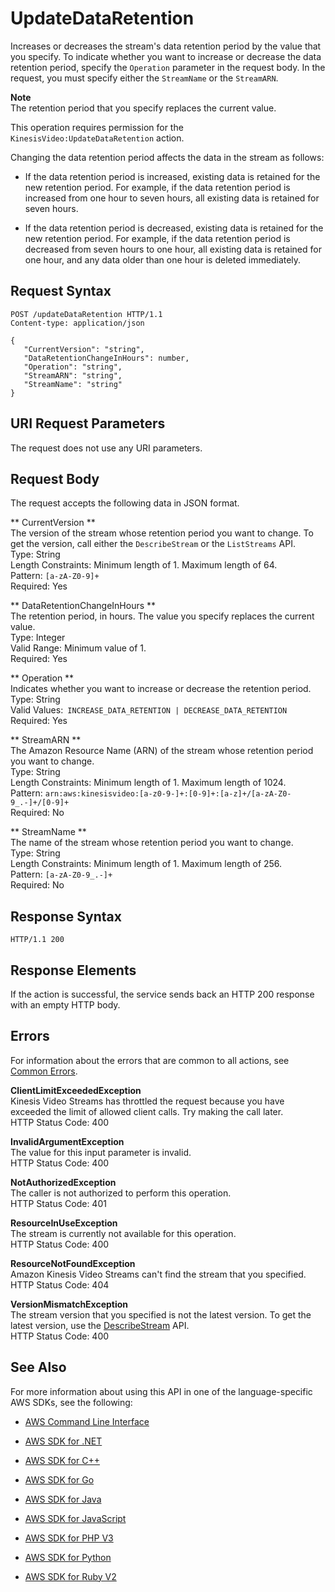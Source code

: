 # UpdateDataRetention<a name="API_UpdateDataRetention"></a>

 Increases or decreases the stream's data retention period by the value that you specify\. To indicate whether you want to increase or decrease the data retention period, specify the `Operation` parameter in the request body\. In the request, you must specify either the `StreamName` or the `StreamARN`\. 

**Note**  
The retention period that you specify replaces the current value\.

This operation requires permission for the `KinesisVideo:UpdateDataRetention` action\.

Changing the data retention period affects the data in the stream as follows:

+ If the data retention period is increased, existing data is retained for the new retention period\. For example, if the data retention period is increased from one hour to seven hours, all existing data is retained for seven hours\.

+ If the data retention period is decreased, existing data is retained for the new retention period\. For example, if the data retention period is decreased from seven hours to one hour, all existing data is retained for one hour, and any data older than one hour is deleted immediately\.

## Request Syntax<a name="API_UpdateDataRetention_RequestSyntax"></a>

```
POST /updateDataRetention HTTP/1.1
Content-type: application/json

{
   "CurrentVersion": "string",
   "DataRetentionChangeInHours": number,
   "Operation": "string",
   "StreamARN": "string",
   "StreamName": "string"
}
```

## URI Request Parameters<a name="API_UpdateDataRetention_RequestParameters"></a>

The request does not use any URI parameters\.

## Request Body<a name="API_UpdateDataRetention_RequestBody"></a>

The request accepts the following data in JSON format\.

 ** CurrentVersion **   
The version of the stream whose retention period you want to change\. To get the version, call either the `DescribeStream` or the `ListStreams` API\.  
Type: String  
Length Constraints: Minimum length of 1\. Maximum length of 64\.  
Pattern: `[a-zA-Z0-9]+`   
Required: Yes

 ** DataRetentionChangeInHours **   
The retention period, in hours\. The value you specify replaces the current value\.  
Type: Integer  
Valid Range: Minimum value of 1\.  
Required: Yes

 ** Operation **   
Indicates whether you want to increase or decrease the retention period\.  
Type: String  
Valid Values:` INCREASE_DATA_RETENTION | DECREASE_DATA_RETENTION`   
Required: Yes

 ** StreamARN **   
The Amazon Resource Name \(ARN\) of the stream whose retention period you want to change\.  
Type: String  
Length Constraints: Minimum length of 1\. Maximum length of 1024\.  
Pattern: `arn:aws:kinesisvideo:[a-z0-9-]+:[0-9]+:[a-z]+/[a-zA-Z0-9_.-]+/[0-9]+`   
Required: No

 ** StreamName **   
The name of the stream whose retention period you want to change\.  
Type: String  
Length Constraints: Minimum length of 1\. Maximum length of 256\.  
Pattern: `[a-zA-Z0-9_.-]+`   
Required: No

## Response Syntax<a name="API_UpdateDataRetention_ResponseSyntax"></a>

```
HTTP/1.1 200
```

## Response Elements<a name="API_UpdateDataRetention_ResponseElements"></a>

If the action is successful, the service sends back an HTTP 200 response with an empty HTTP body\.

## Errors<a name="API_UpdateDataRetention_Errors"></a>

For information about the errors that are common to all actions, see [Common Errors](CommonErrors.md)\.

 **ClientLimitExceededException**   
Kinesis Video Streams has throttled the request because you have exceeded the limit of allowed client calls\. Try making the call later\.  
HTTP Status Code: 400

 **InvalidArgumentException**   
The value for this input parameter is invalid\.  
HTTP Status Code: 400

 **NotAuthorizedException**   
The caller is not authorized to perform this operation\.  
HTTP Status Code: 401

 **ResourceInUseException**   
The stream is currently not available for this operation\.  
HTTP Status Code: 400

 **ResourceNotFoundException**   
Amazon Kinesis Video Streams can't find the stream that you specified\.  
HTTP Status Code: 404

 **VersionMismatchException**   
The stream version that you specified is not the latest version\. To get the latest version, use the [DescribeStream](http://docs.aws.amazon.com/kinesisvideostreams/latest/dg/API_DescribeStream.html) API\.  
HTTP Status Code: 400

## See Also<a name="API_UpdateDataRetention_SeeAlso"></a>

For more information about using this API in one of the language\-specific AWS SDKs, see the following:

+  [AWS Command Line Interface](http://docs.aws.amazon.com/goto/aws-cli/kinesisvideo-2017-09-30/UpdateDataRetention) 

+  [AWS SDK for \.NET](http://docs.aws.amazon.com/goto/DotNetSDKV3/kinesisvideo-2017-09-30/UpdateDataRetention) 

+  [AWS SDK for C\+\+](http://docs.aws.amazon.com/goto/SdkForCpp/kinesisvideo-2017-09-30/UpdateDataRetention) 

+  [AWS SDK for Go](http://docs.aws.amazon.com/goto/SdkForGoV1/kinesisvideo-2017-09-30/UpdateDataRetention) 

+  [AWS SDK for Java](http://docs.aws.amazon.com/goto/SdkForJava/kinesisvideo-2017-09-30/UpdateDataRetention) 

+  [AWS SDK for JavaScript](http://docs.aws.amazon.com/goto/AWSJavaScriptSDK/kinesisvideo-2017-09-30/UpdateDataRetention) 

+  [AWS SDK for PHP V3](http://docs.aws.amazon.com/goto/SdkForPHPV3/kinesisvideo-2017-09-30/UpdateDataRetention) 

+  [AWS SDK for Python](http://docs.aws.amazon.com/goto/boto3/kinesisvideo-2017-09-30/UpdateDataRetention) 

+  [AWS SDK for Ruby V2](http://docs.aws.amazon.com/goto/SdkForRubyV2/kinesisvideo-2017-09-30/UpdateDataRetention) 